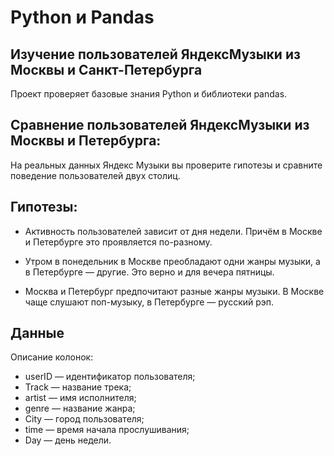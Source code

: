 # Python и Pandas
## Изучение пользователей ЯндексМузыки из Москвы и Санкт-Петербурга
Проект проверяет базовые знания Python и библиотеки pandas. 

## Сравнение пользователей ЯндексМузыки из Москвы и Петербурга:

На реальных данных Яндекс Музыки вы проверите гипотезы и сравните поведение пользователей двух столиц.

## Гипотезы:

 - Активность пользователей зависит от дня недели. Причём в Москве и Петербурге это проявляется по-разному.

 - Утром в понедельник в Москве преобладают одни жанры музыки, а в Петербурге — другие. Это верно и для вечера пятницы.

 - Москва и Петербург предпочитают разные жанры музыки. В Москве чаще слушают поп-музыку, в Петербурге — русский рэп.

## Данные

Описание колонок:
 * userID — идентификатор пользователя;
 * Track — название трека;
 * artist — имя исполнителя;
 * genre — название жанра;
 * City — город пользователя;
 * time — время начала прослушивания;
 * Day — день недели.
